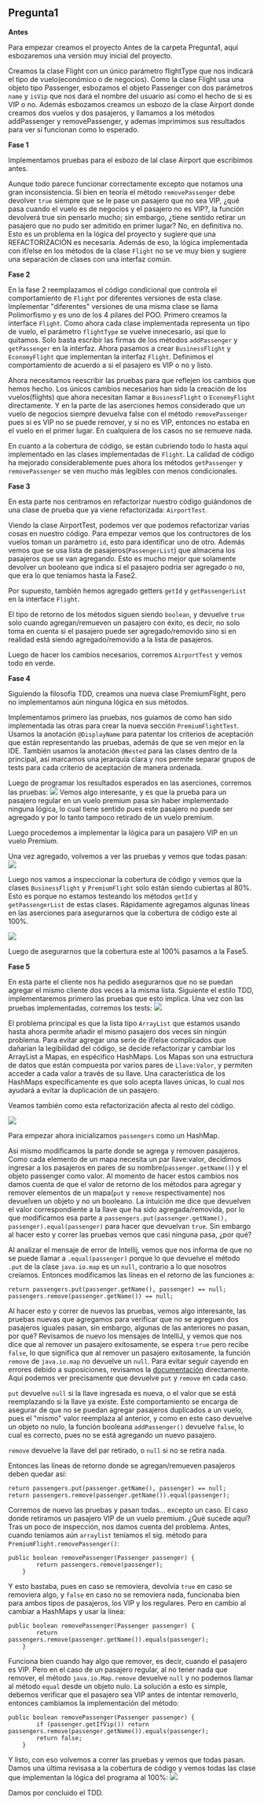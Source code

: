 ## Pregunta1

**Antes**

Para empezar creamos el proyecto Antes de la carpeta Pregunta1, aquí esbozaremos una versión muy inicial del proyecto.

Creamos la clase Flight con un único parámetro flightType que nos indicará el tipo de vuelo(económico o de negocios).
Como la clase Flight usa una objeto tipo Passenger, esbozamos el objeto Passenger con dos parámetros `name` y `isVip` que nos dará el nombre del usuario así como el hecho de si es VIP o no. 
Además esbozamos creamos un esbozo de la clase Airport donde creamos dos vuelos y dos pasajeros, y llamamos a los métodos addPassenger y removePassenger, y ademas imprimimos sus resultados para ver si funcionan como lo esperado.

**Fase 1**

Implementamos pruebas para el esbozo de lal clase Airport que escribimos antes.

Aunque todo parece funcionar correctamente excepto que notamos una gran inconsistencia. Si bien en teoría el método `removePassenger` debe devolver `true` siempre que se le pase un pasajero que no sea VIP, ¿qué pasa cuando el vuelo es de negocios y el pasajero no es VIP?, la función devolverá true sin pensarlo mucho; sin embargo, ¿tiene sentido retirar un pasajero que no pudo ser admitido en primer lugar? No, en definitiva no. Esto es un problema en la lógica del proyecto y sugiere que una REFACTORIZACIÓN es necesaria. Además de eso, la lógica implementada con if/else en los métodos de la clase `Flight` no se ve muy bien y sugiere una separación de clases con una interfaz común.

**Fase 2**

En la fase 2 reemplazamos el código condicional que controla el comportamiento de `Flight` por diferentes versiones de esta clase. Implementar "diferentes" versiones de una misma clase se llama Polimorfismo y es uno de los 4 pilares del POO. Primero creamos la interface `Flight`. Como ahora cada clase implementada representa un tipo de vuelo, el parámetro `flightType` se vuelve innecesario, así que lo quitamos. Solo basta escribir las firmas de los métodos `addPassenger` y  `getPassenger` en la interfaz. Ahora pasamos a crear `BusinessFlight` y `EconomyFlight` que implementan la interfaz `Flight`. Definimos el comportamiento de acuerdo a si el pasajero es VIP o no y listo.

Ahora necesitamos reescribir las pruebas para que reflejen los cambios que hemos hecho.
Los únicos cambios necesarios han sido la creación de los vuelos(flights) que ahora necesitan llamar a `BusinessFlight` o `EconomyFlight` directamente. Y en la parte de las aserciones hemos considerado que un vuelo de negocios siempre devuelva false con el método `removePassenger` pues si es VIP no se puede remover, y si no es VIP, entonces no estaba en el vuelo en el primer lugar. En cualquiera de los casos no se remueve nada.

En cuanto a la cobertura de código, se están cubriendo todo lo hasta aquí implementado en las clases implementadas de `Flight`.
La calidad de código ha mejorado considerablemente pues ahora los métodos `getPassenger` y `removePassenger` se ven mucho más legibles con menos condicionales.

**Fase 3**

En esta parte nos centramos en refactorizar nuestro código guiándonos de una clase de prueba que ya viene refactorizada: `AirportTest`.

Viendo la clase AirportTest, podemos ver que podemos refactorizar varias cosas en nuestro código.
Para empezar vemos que los contructores de los vuelos toman un parámetro `id`, esto para identificar uno de otro. Además vemos que se usa lista de pasajeros(`PassengerList`) que almacena los pasajeros que se van agregando. Esto es mucho mejor que solamente devolver un booleano que indica si el pasajero podría ser agregado o no, que era lo que teníamos hasta la Fase2. 

Por supuesto, también hemos agregado getters `getId` y `getPassengerList` en la interface `Flight`.

El tipo de retorno de los métodos siguen siendo `boolean`, y devuelve `true` solo cuando agregan/remueven un pasajero con éxito, es decir, no solo toma en cuenta si el pasajero puede ser agregado/removido sino si en realidad está siendo agregado/removido a la lista de pasajeros.

Luego de hacer los cambios necesarios, corremos `AirportTest` y vemos todo en verde.

**Fase 4**

Siguiendo la filosofía TDD, creamos una nueva clase PremiumFlight, pero no implementamos aún ninguna lógica en sus métodos.

Implementamos primero las pruebas, nos guiamos de como han sido implementada las otras para crear la nueva sección `PremiumFlightTest`.
Usamos la anotación `@DisplayName` para patentar los criterios de aceptación que están representando las pruebas, además de que se ven mejor en la IDE.
También usamos la anotación `@Nested` para las clases dentro de la principal, así marcamos una jerarquía clara y nos permite separar grupos de tests para cada criterio de aceptación de manera ordenada.

Luego de programar los resultados esperados en las aserciones, corremos las pruebas:
![](https://github.com/carlosgian/CC-3S2-1/blob/master/ExamenFinal-3S2/images/preg1im1.png)
Vemos algo interesante, y es que la prueba para un pasajero regular en un vuelo premium pasa sin haber implementado ninguna lógica, lo cual tiene sentido pues este pasajero no puede ser agregado y por lo tanto tampoco retirado de un vuelo premium.

Luego procedemos a implementar la lógica para un pasajero VIP en un vuelo Premium.

Una vez agregado, volvemos a ver las pruebas y vemos que todas pasan:
![](https://github.com/carlosgian/CC-3S2-1/blob/master/ExamenFinal-3S2/images/preg1im2.png)

Luego nos vamos a inspeccionar la cobertura de código y vemos que la clases `BusinessFlight` y `PremiumFlight` solo están siendo cubiertas al 80%. Esto es porque no estamos testeando los métodos `getId` y `getPassengerList` de estas clases. Rápidamente agregamos algunas líneas en las aserciones para asegurarnos que la cobertura de código este al 100%.

![](https://github.com/carlosgian/CC-3S2-1/blob/master/ExamenFinal-3S2/images/preg1im3.png)

Luego de asegurarnos que la cobertura este al 100% pasamos a la Fase5.

**Fase 5**

En esta parte el cliente nos ha pedido asegurarnos que no se puedan agregar el mismo cliente dos veces a la misma lista. Siguiente el estilo TDD, implementaremos primero las pruebas que esto implica. Una vez con las pruebas implementadas, corremos los tests:
![](https://github.com/carlosgian/CC-3S2-1/blob/master/ExamenFinal-3S2/images/preg1im4.png)

El problema principal es que la lista tipo `ArrayList` que estamos usando hasta ahora permite añadir el mismo pasajero dos veces sin ningún problema. Para evitar agregar una serie de if/else complicados que dañarían la legibilidad del código, se decide refactorizar y cambiar los ArrayList a Mapas, en espécifico HashMaps. Los Mapas son una estructura de datos que están compuesta por varios pares de `Llave:Valor`, y permiten acceder a cada valor a través de su llave. Una característica de los HashMaps específicamente es que solo acepta llaves únicas, lo cual nos ayudará a evitar la duplicación de un pasajero.

Veamos también como esta refactorización afecta al resto del código.

![](https://github.com/carlosgian/CC-3S2-1/blob/master/ExamenFinal-3S2/images/preg1im5.png)

Para empezar ahora inicializamos `passengers` como un HashMap. 

Así mismo modificamos la parte donde se agrega y removen pasajeros. Como cada elemento de un mapa necesita un par llave:valor, decidimos ingresar a los pasajeros en pares de su nombre(`passenger.getName()`) y el objeto passenger como valor. Al momento de hacer estos cambios nos damos cuenta de que el valor de retorno de los métodos para agregar y remover elementos de un mapa(`put` y `remove` respectivamente) nos devuelven un objeto y no un booleano. La intuición me dice que devuelven el valor correspondiente a la llave que ha sido agregada/removida, por lo que modificamos esa parte a `passengers.put(passenger.getName(), passenger).equal(passenger)` para hacer que devuelvan `true`. Sin embargo al hacer esto y correr las pruebas vemos que casi ninguna pasa, ¿por qué?

Al analizar el mensaje de error de Intellij, vemos que nos informa de que no se puede llamar a `.equal(passenger)` porque lo que devuelve el método `.put` de la clase `java.io.map` es un `null`, contrario a lo que nosotros creíamos. Entonces modificamos las líneas en el retorno de las funciones a:
```
return passengers.put(passenger.getName(), passenger) == null;
passengers.remove(passenger.getName()) == null;
```
Al hacer esto y correr de nuevos las pruebas, vemos algo interesante, las pruebas nuevas que agregamos para verificar que no se agreguen dos pasajeros iguales pasan, sin embargo, algunas de las anteriores no pasan, por qué? Revisamos de nuevo los mensajes de IntelliJ, y vemos que nos dice que al remover un pasajero exitosamente, se espera `true` pero recibe `false`, lo que significa que al remover un pasajero exitosamente, la función `remove` de `java.io.map` no devuelve un `null`. Para evitar seguir cayendo en errores debido a suposiciones, revisamos la [documentación](https://docs.oracle.com/javase/8/docs/api/java/util/Map.html) directamente. Aquí podemos ver precisamente que devuelve `put` y `remove` en cada caso. 

`put` devuelve `null` si la llave ingresada es nueva, o el valor que se está reemplazando si la llave ya existe. Este comportamiento se encarga de asegurar de que no se puedan agregar pasajeros duplicados a un vuelo, pues el "mismo" valor reemplaza al anterior, y como en este caso devuelve un objeto no nulo, la función booleana `addPassenger()` devuelve `false`, lo cual es correcto, pues no se está agregando un nuevo pasajero.

`remove` devuelve la llave del par retirado, o `null` si no se retira nada.

Entonces las líneas de retorno donde se agregan/remueven pasajeros deben quedar así:
```
return passengers.put(passenger.getName(), passenger) == null;
return passengers.remove(passenger.getName()).equal(passenger);
```
Corremos de nuevo las pruebas y pasan todas... excepto un caso. El caso donde retiramos un pasajero VIP de un vuelo premium. ¿Qué sucede aquí?
Tras un poco de inspección, nos damos cuenta del problema. Antes, cuando teníamos aún `arraylist` teníamos el sig. método para `PremiumFlight.removePassenger()`:
```
public boolean removePassenger(Passenger passenger) {
        return passengers.remove(passenger);
    }
```
Y esto bastaba, pues en caso se removiera, devolvía `true` en caso se removiera algo, y `false` en caso no se removiera nada, funcionaba bien para ambos tipos de pasajeros, los VIP y los regulares. Pero en cambio al cambiar a HashMaps y usar la línea:
```
public boolean removePassenger(Passenger passenger) {
        return passengers.remove(passenger.getName()).equals(passenger);
    }
```
Funciona bien cuando hay algo que remover, es decir, cuando el pasajero es VIP. Pero en el caso de un pasajero regular, al no tener nada que remover, el método `java.io.Map.remove` devuelve `null` y no podemos llamar al método `equal` desde un objeto nulo. La solución a esto es simple, debemos verificar que el pasajero sea VIP antes de intentar removerlo, entonces cambiamos la implementación del método:
```
public boolean removePassenger(Passenger passenger) {
        if (passenger.getIfVip()) return passengers.remove(passenger.getName()).equals(passenger);
        return false;
    }
```
Y listo, con eso volvemos a correr las pruebas y vemos que todas pasan. Damos una última revisasa a la cobertura de código y vemos todas las clase que implementan la lógica del programa al 100%:
![](https://github.com/carlosgian/CC-3S2-1/blob/master/ExamenFinal-3S2/images/preg1im6.png)

Damos por concluido el TDD.

